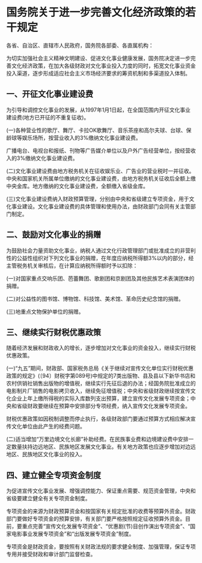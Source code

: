 # 国务院关于进一步完善文化经济政策的若干规定

各省、自治区、直辖市人民政府，国务院各部委、各直属机构：

为切实加强社会主义精神文明建设、促进文化事业健康发展，国务院决定进一步完善文化经济政策，在加大各级财政对文化事业投入力度的同时，拓宽文化事业资金投入渠道，逐步形成适应社会主义市场经济要求的筹资机制和多渠道投入体制。

## 一、开征文化事业建设费

为引导和调控文化事业的发展，从1997年1月1日起，在全国范围内开征文化事业建设费(地方已开征的不重复征收)。

(一)各种营业性的歌厅、舞厅、卡拉OK歌舞厅、音乐茶座和高尔夫球、台球、保龄球等娱乐场所，按营业收入的3%缴纳文化事业建设费。

广播电台、电视台和报纸、刊物等广告媒介单位以及户外广告经营单位，按经营收入的3%缴纳文化事业建设费。

(二)文化事业建设费由地方税务机关在征收娱乐业、广告业的营业税时一并征收。中央和国家机关所属单位缴纳的文化事业建设费，由地方税务机关征收后全额上缴中央金库。地方缴纳的文化事业建设费，全额缴入省级金库。

(三)文化事业建设费纳入财政预算管理，分别由中央和省级建立专项资金，用于文化事业建设。文化事业建设费的具体管理和使用办法，由财政部门会同有关主管部门制定。

## 二、鼓励对文化事业的捐赠

为鼓励社会力量资助文化事业，纳税人通过文化行政管理部门或批准成立的非营利性的公益性组织对下列文化事业的捐赠，在年度应纳税所得额3%以内的部分，经主管税务机关审核后，在计算应纳税所得额时予以扣除：

(一)对国家重点交响乐团、芭蕾舞团、歌剧团和京剧团及其他民族艺术表演团体的捐赠。

(二)对公益性的图书馆、博物馆、科技馆、美术馆、革命历史纪念馆的捐赠。

(三)地重点文物保护单位的捐赠。

## 三、继续实行财税优惠政策

随着经济发展和财政收入的增长，逐步增加对文化事业的资金投入，继续实行财税优惠政策。

(一)“九五”期间，财政部、国家税务总局《关于继续对宣传文化单位实行财税优惠政策的规定》(〔94〕财税字第089号)中规定的7类出版物、县及县以下新华书店和农村供销社销售出版物的增值税，继续实行先征后退的办法；经国务院批准成立的电影制片厂销售的电影拷贝收入，继续免征增值税；中央和省级财政继续按宣传文化企业上年上缴所得税的实际入库数列支出预算，建立宣传文化发展专项资金；中央和省级财政要继续在预算中安排部分专项经费，纳入宣传文化发展专项资金。

财税优惠政策如因税制调整而停止执行，各级财政部门要通过预算方式相应解决宣传文化单位由此产生的经费问题。

(二)适当增加“万里边境文化长廊”补助经费。在民族事业费和边境建设费中安排一定数量扶持边远地区、民族地区发展文化事业。有关地方政策也应逐步增加对边远地区、民族地区文化事业的投入。

## 四、建立健全专项资金制度

为促进宣传文化事业发展、增强调控能力、保证重点需要、规范资金管理，中央和省级要建立健全有关专项资金制度。

专项资金的来源为财政预算资金和按国家有关规定批准的收费等预算外资金。财政部门要做好专项资金的预算安排，有关部门要严格按照规定征收预算外资金。目前，要重点完善“宣传文化发展专项资金”、“优惠剧(节)目创作演出专项资金”、“国家电影事业发展专项资金”和“出版发展专项资金”制度。

专项资金是财政资金，要按照有关财政法规的要求健全制度、加强管理，保证专项专用并接受财政和审计部门监督检查。
